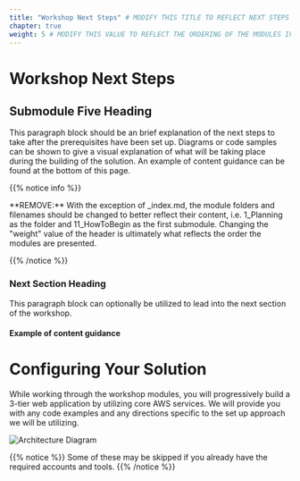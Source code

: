```yaml
---
title: "Workshop Next Steps" # MODIFY THIS TITLE TO REFLECT NEXT STEPS IF APPLICABLE
chapter: true
weight: 5 # MODIFY THIS VALUE TO REFLECT THE ORDERING OF THE MODULES IF APPLICABLE
---
```


# Workshop Next Steps <!-- MODIFY THIS HEADING IF APPLICABLE -->

## Submodule Five Heading <!-- MODIFY THIS SUBHEADING -->

This paragraph block should be an brief explanation of the next steps to take after the prerequisites have been set up. Diagrams or code samples can be shown to give a visual explanation of what will be taking place during the building of the solution. An example of content guidance can be found at the bottom of this page.

{{% notice info %}}
<p style='text-align: left;'>
**REMOVE:** With the exception of _index.md, the module folders and filenames should be changed to better reflect their content, i.e. 1_Planning as the folder and 11_HowToBegin as the first submodule. Changing the "weight" value of the header is ultimately what reflects the order the modules are presented.
</p>
{{% /notice %}}

### Next Section Heading <!-- MODIFY THIS HEADING -->
This paragraph block can optionally be utilized to lead into the next section of the workshop.

#### Example of content guidance

# Configuring Your Solution

While working through the workshop modules, you will progressively build a 3-tier web application by utilizing core AWS services. We will provide you with any code examples and any directions specific to the set up approach we will be utilizing. <br>

![Architecture Diagram](/images/3-tier-web-app.png)

{{% notice %}}
Some of these may be skipped if you already have the required accounts and tools.
{{% /notice %}}